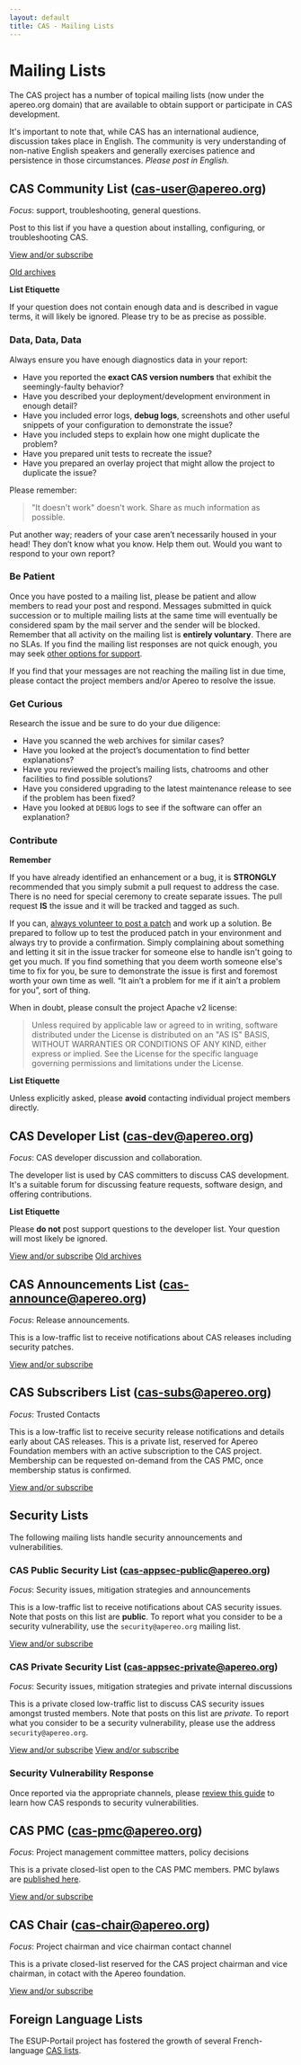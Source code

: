 ```yaml
---
layout: default
title: CAS - Mailing Lists
---
```


# Mailing Lists

The CAS project has a number of topical mailing lists (now under the apereo.org domain) that are available to obtain support or participate in CAS
development.

It's important to note that, while CAS has an international audience, discussion takes place in English.
The community is very understanding of non-native English speakers and generally exercises patience and persistence
in those circumstances. _Please post in English._


## CAS Community List (cas-user@apereo.org)

_Focus_: support, troubleshooting, general questions.

Post to this list if you have a question about installing, configuring, or troubleshooting CAS.

[View and/or subscribe](https://groups.google.com/a/apereo.org/forum/#!forum/cas-user)

[Old archives](https://groups.google.com/forum/#!forum/jasig-cas-user)

<div class="alert alert-info"><strong>List Etiquette</strong><p>If your question does not contain enough data and is described in vague terms, it will likely be ignored. Please try to be as precise as possible.</p></div>

### Data, Data, Data

Always ensure you have enough diagnostics data in your report:

- Have you reported the **exact CAS version numbers** that exhibit the seemingly-faulty behavior? 
- Have you described your deployment/development environment in enough detail? 
- Have you included error logs, **debug logs**, screenshots and other useful snippets of your configuration to demonstrate the issue? 
- Have you included steps to explain how one might duplicate the problem? 
- Have you prepared unit tests to recreate the issue?
- Have you prepared an overlay project that might allow the project to duplicate the issue? 

Please remember:

> "It doesn't work" doesn't work. Share as much information as possible.

Put another way; readers of your case aren’t necessarily housed in your head! They don’t know what you know. Help them out. Would you want to respond to your own report?

### Be Patient

Once you have posted to a mailing list, please be patient and allow members to read your post and respond. Messages submitted in quick succession or to multiple mailing lists at the same time will eventually be considered spam by the mail server and the sender will be blocked. Remember that all activity on the mailing list is **entirely voluntary**. There are no SLAs. If you find the mailing list responses are not quick enough, you may seek [other options for support](/cas/Support.html).

If you find that your messages are not reaching the mailing list in due time, please contact the project members and/or Apereo to resolve the issue.

### Get Curious

Research the issue and be sure to do your due diligence:

- Have you scanned the web archives for similar cases? 
- Have you looked at the project’s documentation to find better explanations? 
- Have you reviewed the project’s mailing lists, chatrooms and other facilities to find possible solutions? 
- Have you considered upgrading to the latest maintenance release to see if the problem has been fixed?
- Have you looked at `DEBUG` logs to see if the software can offer an explanation?

### Contribute

<div class="alert alert-info"><strong>Remember</strong><p>If you have already identified an enhancement or a bug, it is <strong>STRONGLY</strong> recommended that you simply submit a pull request to address the case. There is no need for special ceremony to create separate issues. The pull request <strong>IS</strong> the issue and it will be tracked and tagged as such.</p></div>

If you can, [always volunteer to post a patch](/cas/developer/Contributor-Guidelines.html) and work up a solution. Be prepared to follow up to test the produced patch in your environment and always try to provide a confirmation. Simply complaining about something and letting it sit in the issue tracker for someone else to handle isn't going to get you much. If you find something that you deem worth someone else's time to fix for you, be sure to demonstrate the issue is first and foremost worth your own time as well. “It ain’t a problem for me if it ain’t a problem for you”, sort of thing. 

When in doubt, please consult the project Apache v2 license:

> Unless required by applicable law or agreed to in writing, software
> distributed under the License is distributed on an "AS IS" BASIS,
> WITHOUT WARRANTIES OR CONDITIONS OF ANY KIND, either express or implied.
> See the License for the specific language governing permissions and
> limitations under the License.

<div class="alert alert-info"><strong>List Etiquette</strong><p>Unless explicitly asked, please <b>avoid</b> contacting individual project members directly.</p></div>

## CAS Developer List (cas-dev@apereo.org)

_Focus_: CAS developer discussion and collaboration.

The developer list is used by CAS committers to discuss CAS development. It's a suitable forum for discussing feature
requests, software design, and offering contributions. 


<div class="alert alert-info"><strong>List Etiquette</strong><p>Please <b>do not</b> post support questions to the developer list. Your question will most likely be ignored.</p></div>

[View and/or subscribe](https://groups.google.com/a/apereo.org/forum/#!forum/cas-dev)
[Old archives](https://groups.google.com/forum/#!forum/jasig-cas-dev)

## CAS Announcements List (cas-announce@apereo.org)

_Focus_: Release announcements.

This is a low-traffic list to receive notifications about CAS releases including security patches.

[View and/or subscribe](https://groups.google.com/a/apereo.org/forum/#!forum/cas-announce)

## CAS Subscribers List (cas-subs@apereo.org)

_Focus_: Trusted Contacts 

This is a low-traffic list to receive security release notifications and details early about CAS releases. 
This is a private list, reserved for Apereo Foundation members with an active subscription to the CAS project.
Membership can be requested on-demand from the CAS PMC, once membership status is confirmed.

[View and/or subscribe](https://groups.google.com/a/apereo.org/forum/#!forum/cas-subs)

## Security Lists

The following mailing lists handle security announcements and vulnerabilities.

### CAS Public Security List (cas-appsec-public@apereo.org)

_Focus_: Security issues, mitigation strategies and announcements

This is a low-traffic list to receive notifications about CAS security issues. Note that posts on this list are **public**. To report what you consider to be a security vulnerability, use the `security@apereo.org` mailing list. 

[View and/or subscribe](https://groups.google.com/a/apereo.org/forum/#!forum/cas-appsec-public)

### CAS Private Security List (cas-appsec-private@apereo.org)

_Focus_: Security issues, mitigation strategies and private internal discussions

This is a private closed low-traffic list to  discuss CAS security issues amongst trusted members. Note that posts on this list are *private*. To report what you consider to be a security vulnerability, please use the address `security@apereo.org`. 

[View and/or subscribe](https://groups.google.com/a/apereo.org/forum/#!forum/security)
[View and/or subscribe](https://groups.google.com/a/apereo.org/forum/#!forum/cas-appsec-private)

### Security Vulnerability Response

Once reported via the appropriate channels, please [review this guide](/cas/developer/Sec-Vuln-Response.html) to learn how CAS responds to security vulnerabilities.

## CAS PMC (cas-pmc@apereo.org)

_Focus_: Project management committee matters, policy decisions

This is a private closed-list open to the CAS PMC members. PMC bylaws are [published here](/cas/developer/Project-Commitee.html).

[View and/or subscribe](https://groups.google.com/a/apereo.org/forum/#!forum/cas-pmc)

## CAS Chair (cas-chair@apereo.org)

_Focus_: Project chairman and vice chairman contact channel

This is a private closed-list reserved for the CAS project chairman and vice chairman, in cotact with the Apereo foundation.

[View and/or subscribe](https://groups.google.com/a/apereo.org/forum/#!forum/cas-chair)


## Foreign Language Lists

The ESUP-Portail project has fostered the growth of several French-language
[CAS lists](http://listes.esup-portail.org/wws/lists/cas).
